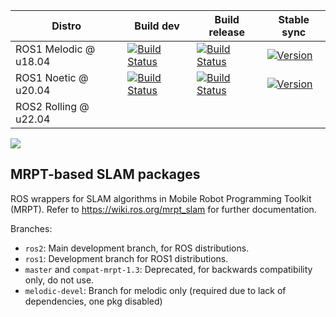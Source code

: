 | Distro | Build dev | Build release | Stable sync |
| --- | --- | --- | --- |
| ROS1 Melodic @ u18.04 | [![Build Status](http://build.ros.org/job/Mdev__mrpt_slam__ubuntu_bionic_amd64/badge/icon)](http://build.ros.org/job/Mdev__mrpt_slam__ubuntu_bionic_amd64/) | [![Build Status](http://build.ros.org/job/Mbin_uB64__mrpt_slam__ubuntu_bionic_amd64__binary/badge/icon)](http://build.ros.org/job/Mbin_uB64__mrpt_slam__ubuntu_bionic_amd64__binary/) | [![Version](https://img.shields.io/ros/v/melodic/mrpt_slam)](https://index.ros.org/search/?term=mrpt_slam) |
|  ROS1 Noetic @ u20.04 | [![Build Status](https://build.ros.org/job/Ndev__mrpt_slam__ubuntu_focal_amd64/badge/icon)](https://build.ros.org/job/Ndev__mrpt_slam__ubuntu_focal_amd64/) | [![Build Status](https://build.ros.org/job/Nbin_uF64__mrpt_slam__ubuntu_focal_amd64__binary/badge/icon)](https://build.ros.org/job/Nbin_uF64__mrpt_slam__ubuntu_focal_amd64__binary/) | [![Version](https://img.shields.io/ros/v/noetic/mrpt_slam)](https://index.ros.org/search/?term=mrpt_slam) |
|  ROS2 Rolling @ u22.04 |  |  |

<img align="center" src="https://mrpt.github.io/imgs/mrpt_slam_ros_pkg_demo_video_s90.gif">


MRPT-based SLAM packages
-------------------------

ROS wrappers for SLAM algorithms in Mobile Robot Programming Toolkit (MRPT).
Refer to https://wiki.ros.org/mrpt_slam for further documentation.

Branches:
  * `ros2`: Main development branch, for ROS distributions.
  * `ros1`: Development branch for ROS1 distributions.
  * `master` and `compat-mrpt-1.3`: Deprecated, for backwards compatibility only, do not use.
  * `melodic-devel`: Branch for melodic only (required due to lack of dependencies, one pkg disabled)
